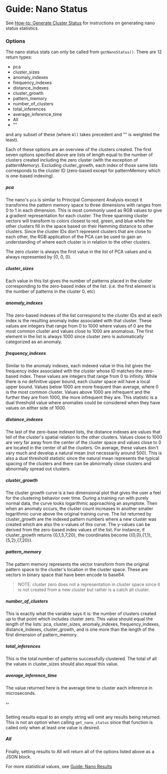 # Guide: Nano Status

See [How-to: Generate Cluster Status](http://github.com) for instructions on generating nano status statistics.

### Options
The nano status stats can only be called from `getNanoStatus()`. There are 12 return types:
- pca
- cluster_sizes
- anomaly_indexes
- frequency_indexes
- distance_indexes
- cluster_growth
- pattern_memory
- number_of_clusters
- total_inferences
- average_inference_time
- All
- ""

and any subset of these (where `All` takes precedent and "" is weighted the least).

Each of these options are an overview of the clusters created. The first seven options specified above are lists of length equal to the number of clusters created including the zero cluster (with the exception of patternMemory). Excluding cluster_growth, each index of those same lists corresponds to the cluster ID (zero-based except for patternMemory which is one-based indexing).

##### pca
The nano's `pca` is similar to Principal Component Analysis except it transforms the pattern memory space to three dimensions with ranges from 0 to 1 in each dimension. This is most commonly used as RGB values to give a gradient representation for each cluster. The three spanning cluster vectors will transform to colors closest to red, green, and blue while the other clusters fill in the space based on their Hamming distance to other clusters. Since the cluster IDs don't represent clusters that are close to each other, the RGB application of the PCA can be used to gain an understanding of where each cluster is in relation to the other clusters.

The zero cluster is always the first value in the list of PCA values and is always represented by {0, 0, 0}.

##### cluster_sizes
Each value in this list gives the number of patterns placed in the cluster corresponding to the zero-based index of the list. (i.e. the first element is the number of patterns in the cluster 0, etc)

##### anomaly_indexes
The zero-based indexes of the list correspond to the cluster IDs and at each index is the resulting anomaly index associated with that cluster. These values are integers that range from 0 to 1000 where values of 0 are the most common cluster and values close to 1000 are anomalous. The first element in the list is always 1000 since cluster zero is automatically categorized as an anomaly.

##### frequency_indexes
Similar to the anomaly indexes, each indexed value in this list gives the frequency index associated with the cluster whose ID matches the zero-based index. These values are integers that range from 0 to infinity. While there is no definitive upper bound, each cluster space will have a local upper bound. Values below 1000 are more frequent than average, where 0 is the most common cluster. Values above 1000 are infrequent and the further they are from 1000, the more infrequent they are. This statistic is a dual threshold value where anomalies could be considered when they have values on either side of 1000.

##### distance_indexes
The last of the zero-base indexed lists, the distance indexes are values that tell of the cluster's spatial relation to the other clusters. Values close to 1000 are very far away from the center of the cluster space and values close to 0 are located in the center of all the clusters. On average, these values don't vary much and develop a natural mean (not necessarily around 500). This is also a dual threshold statistic since the natural mean represents the typical spacing of the clusters and there can be abnormally close clusters and abnormally spread out clusters.

##### cluster_growth
The cluster growth curve is a two dimensional plot that gives the user a feel for the clustering behavior over time. During a training run with purely normal data, the curve looks logarithmic approaching an asymptote. Then when an anomaly occurs, the cluster count increases in another smaller logarithmic curve above the original training curve. The list returned by cluster_growth are the indexed pattern numbers where a new cluster was created which are also the x-values of this curve. The y-values can be derived from the zero-based index values of the list. For instance, if cluster_growth returns {0,1,5,7,20}, the coordinates become {{0,0},{1,1},{5,2},{7,20}}.

##### pattern_memory
The pattern memory represents the vector transform from the original pattern space to the cluster's location in the cluster space. These are vectors in binary space that have been encode to base64.
>NOTE: cluster zero does not a representation in cluster space since it is not created from a new cluster but rather is a catch all cluster.

##### number_of_clusters
This is exactly what the variable says it is: the number of clusters created up to that point which includes cluster zero. This value should equal the length of the lists: pca, cluster_sizes, anomaly_indexes, frequency_indexes, distance_indexes, cluster_growth, and is one more than the length of the first dimension of pattern_memory.

##### total_inferences
This is the total number of patterns successfully clustered. The total of all the values in cluster_sizes should also equal this value.

##### average_inference_time
The value returned here is the average time to cluster each inference in microseconds.

##### ''
Setting results equal to an empty string will omit any results being returned. This is not an option when calling `get_nano_status` since that function is called only when at least one value is desired.

##### All
Finally, setting results to All will return all of the options listed above as a JSON block.

For more statistical values, see [Guide: Nano Results](https://gitlab.boonlogic.com/development/tools/boonnanopyapi/blob/master/docs/Guide_Nano_Results.md)
